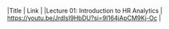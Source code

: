 

|Title | Link | 
|Lecture 01: Introduction to HR Analytics | https://youtu.be/JrdlsI9HbDU?si=9l164jApCM9Kj-Oc |
